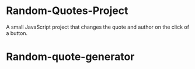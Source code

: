 # Random-Quotes-Project
A small JavaScript project that changes the quote and author on the click of a button.
# Random-quote-generator
